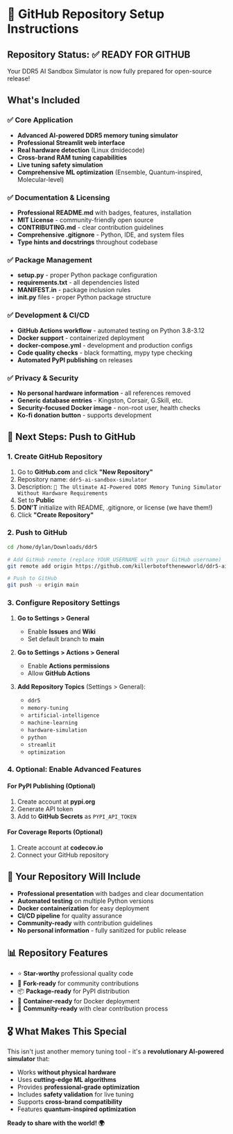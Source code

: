 # 🚀 GitHub Repository Setup Instructions

## Repository Status: ✅ READY FOR GITHUB

Your DDR5 AI Sandbox Simulator is now fully prepared for open-source release!

## What's Included

### ✅ Core Application
- **Advanced AI-powered DDR5 memory tuning simulator**
- **Professional Streamlit web interface** 
- **Real hardware detection** (Linux dmidecode)
- **Cross-brand RAM tuning capabilities**
- **Live tuning safety simulation**
- **Comprehensive ML optimization** (Ensemble, Quantum-inspired, Molecular-level)

### ✅ Documentation & Licensing
- **Professional README.md** with badges, features, installation
- **MIT License** - community-friendly open source
- **CONTRIBUTING.md** - clear contribution guidelines
- **Comprehensive .gitignore** - Python, IDE, and system files
- **Type hints and docstrings** throughout codebase

### ✅ Package Management
- **setup.py** - proper Python package configuration
- **requirements.txt** - all dependencies listed
- **MANIFEST.in** - package inclusion rules
- **__init__.py** files - proper Python package structure

### ✅ Development & CI/CD
- **GitHub Actions workflow** - automated testing on Python 3.8-3.12
- **Docker support** - containerized deployment
- **docker-compose.yml** - development and production configs
- **Code quality checks** - black formatting, mypy type checking
- **Automated PyPI publishing** on releases

### ✅ Privacy & Security
- **No personal hardware information** - all references removed
- **Generic database entries** - Kingston, Corsair, G.Skill, etc.
- **Security-focused Docker image** - non-root user, health checks
- **Ko-fi donation button** - supports development

## 🎯 Next Steps: Push to GitHub

### 1. Create GitHub Repository
1. Go to **GitHub.com** and click **"New Repository"**
2. Repository name: `ddr5-ai-sandbox-simulator`
3. Description: `🧠 The Ultimate AI-Powered DDR5 Memory Tuning Simulator Without Hardware Requirements`
4. Set to **Public**
5. **DON'T** initialize with README, .gitignore, or license (we have them!)
6. Click **"Create Repository"**

### 2. Push to GitHub
```bash
cd /home/dylan/Downloads/ddr5

# Add GitHub remote (replace YOUR_USERNAME with your GitHub username)
git remote add origin https://github.com/killerbotofthenewworld/ddr5-ai-sandbox-simulator.git

# Push to GitHub
git push -u origin main
```

### 3. Configure Repository Settings
1. **Go to Settings > General**
   - Enable **Issues** and **Wiki**
   - Set default branch to **main**

2. **Go to Settings > Actions > General**  
   - Enable **Actions permissions**
   - Allow **GitHub Actions**

3. **Add Repository Topics** (Settings > General):
   - `ddr5`
   - `memory-tuning` 
   - `artificial-intelligence`
   - `machine-learning`
   - `hardware-simulation`
   - `python`
   - `streamlit`
   - `optimization`

### 4. Optional: Enable Advanced Features

#### For PyPI Publishing (Optional)
1. Create account at **pypi.org**
2. Generate API token
3. Add to **GitHub Secrets** as `PYPI_API_TOKEN`

#### For Coverage Reports (Optional)  
1. Create account at **codecov.io**
2. Connect your GitHub repository

## 🎉 Your Repository Will Include

- **Professional presentation** with badges and clear documentation
- **Automated testing** on multiple Python versions
- **Docker containerization** for easy deployment
- **CI/CD pipeline** for quality assurance
- **Community-ready** with contribution guidelines
- **No personal information** - fully sanitized for public release

## 📊 Repository Features
- ⭐ **Star-worthy** professional quality code
- 🔧 **Fork-ready** for community contributions  
- 📦 **Package-ready** for PyPI distribution
- 🐳 **Container-ready** for Docker deployment
- 🤝 **Community-ready** with clear contribution process

## 🎖️ What Makes This Special
This isn't just another memory tuning tool - it's a **revolutionary AI-powered simulator** that:
- Works **without physical hardware**
- Uses **cutting-edge ML algorithms** 
- Provides **professional-grade optimization**
- Includes **safety validation** for live tuning
- Supports **cross-brand compatibility**
- Features **quantum-inspired optimization**

**Ready to share with the world! 🌍**
